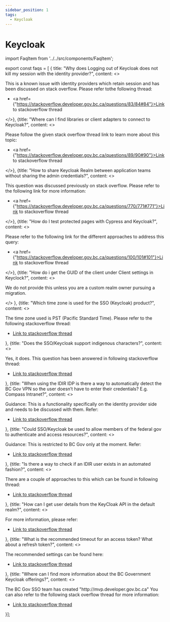 ```yaml
---
sidebar_position: 1
tags:
  - Keycloak
---
```


# Keycloak

import FaqItem from '../../src/components/FaqItem';

export const faqs = [
{
title: "Why does Logging out of Keycloak does not kill my session with the identity provider?",
content: <><p>This is a known issue with identity providers which retain session and has been discussed on stack overflow. Please refer tothe following thread: </p><ul><li><a href={"https://stackoverflow.developer.gov.bc.ca/questions/83/84#84"}>Link to stackoverflow thread</a></li></ul></>},
{title: "Where can I find libraries or client adapters to connect to Keycloak?",
content: <><p>Please follow the given stack overflow thread link to learn more about this topic: </p><ul><li><a href={"https://stackoverflow.developer.gov.bc.ca/questions/89/90#90"}>Link to stackoverflow thread</a></li></ul></>},
{title: "How to share Keycloak Realm between application teams without sharing the admin credentials?",
content: <><p>This question was discussed previously on stack overflow. Please refer to the following link for more information: </p><ul><li><a href={"https://stackoverflow.developer.gov.bc.ca/questions/770/771#771"}>Link to stackoverflow thread</a></li></ul></>},
{title: "How do I test protected pages with Cypress and Keycloak?",
content: <><p>Please refer to the following link for the different approaches to address this query: </p><ul><li><a href={"https://stackoverflow.developer.gov.bc.ca/questions/100/101#101"}>Link to stackoverflow thread</a></li></ul></>},
{title: "How do i get the GUID of the client under Client settings in Keyclock?",
content: <><p>We do not provide this unless you are a custom realm owner pursuing a migration.</p></>
},
{title: "Which time zone is used for the SSO (Keycloak) product?",
content: <><p>The time zone used is PST (Pacific Standard Time). Please refer to the following stackoverflow thread:
</p><ul><li><a href={"https://stackoverflow.developer.gov.bc.ca/questions/1260/1261#1261"}>Link to stackoverflow thread</a></li></ul></>},
{title: "Does the SSO/Keycloak support indigenous characters?",
content: <><p>Yes, it does. This question has been answered in following stackoverflow thread:
</p><ul><li><a href={"https://stackoverflow.developer.gov.bc.ca/questions/1267/1268#1268"}>Link to stackoverflow thread</a></li></ul></>},
{title: "When using the IDIR IDP is there a way to automatically detect the BC Gov VPN so the user doesn’t have to enter their credentials? E.g. Compass Intranet?",
content: <><p>Guidance: This is a functionality specifically on the identity provider side and needs to be discussed with them. Refer: </p><ul><li><a href={"https://github.com/bcgov-c/pathfinder-sso-docs/discussions/15"}>Link to stackoverflow thread</a></li></ul></>},
{title: "Could SSO/Keycloak be used to allow members of the federal gov to authenticate and access resources?",
content: <><p>Guidance: This is restricted to BC Gov only at the moment.
Refer: </p><ul><li><a href={"https://github.com/bcgov-c/pathfinder-sso-docs/discussions/1"}>Link to stackoverflow thread</a></li></ul></>},
{title: "Is there a way to check if an IDIR user exists in an automated fashion?",
content: <><p>There are a couple of approaches to this which can be found in following thread:
</p><ul><li><a href={"https://stackoverflow.developer.gov.bc.ca/questions/1237/1238#1238"}>Link to stackoverflow thread</a></li></ul></>},
{title: "How can I get user details from the KeyCloak API in the default realm?",
content: <><p>For more information, please refer: </p><ul><li><a href={"https://stackoverflow.developer.gov.bc.ca/questions/173/175#175"}>Link to stackoverflow thread</a></li></ul></>},
{title: "What is the recommended timeout for an access token? What about a refresh token?",
content: <><p>The recommended settings can be found here: </p><ul><li><a href={"https://stackoverflow.developer.gov.bc.ca/questions/508/509#509"}>Link to stackoverflow thread</a></li></ul></>},
{title: "Where can I find more information about the BC Government Keycloak offerings?",
content: <><p>The BC Gov SSO team has created "http://mvp.developer.gov.bc.ca"
You can also refer to the following stack overflow thread for more information:
</p><ul><li><a href={"https://stackoverflow.developer.gov.bc.ca/questions/95/96#96"}>Link to stackoverflow thread</a></li></ul></>}];

<FaqItem faqs={faqs}/>
